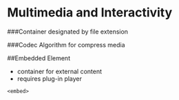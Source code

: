 # Multimedia and Interactivity

###Container
designated by file extension

###Codec
Algorithm for compress media


##Embedded Element

- container for external content
- requires plug-in player

`<embed>`
